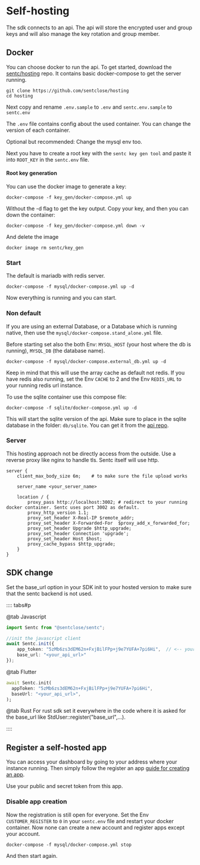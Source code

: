 # Self-hosting

The sdk connects to an api. 
The api will store the encrypted user and group keys and will also manage the key rotation and group member.

## Docker

You can choose docker to run the api. To get started, download the [sentc/hosting](https://github.com/sentclose/hosting) repo.
It contains basic docker-compose to get the server running.

```bash:no-line-numbers
git clone https://github.com/sentclose/hosting
cd hosting
```

Next copy and rename `.env.sample` to `.env` and `sentc.env.sample` to `sentc.env`

The `.env` file contains config about the used container. You can change the version of each container.

Optional but recommended: Change the mysql env too.

Next you have to create a root key with the `sentc key gen tool` and paste it into `ROOT_KEY` in the `sentc.env` file.

#### Root key generation

You can use the docker image to generate a key:

```bash:no-line-numbers
docker-compose -f key_gen/docker-compose.yml up
```

Without the -d flag to get the key output. Copy your key, and then you can down the container:

```bash:no-line-numbers
docker-compose -f key_gen/docker-compose.yml down -v
```

And delete the image

```bash:no-line-numbers
docker image rm sentc/key_gen
```

### Start

The default is mariadb with redis server.

```bash:no-line-numbers
docker-compose -f mysql/docker-compose.yml up -d
```

Now everything is running and you can start.

### Non default

If you are using an external Database, or a Database which is running native, then use the `mysql/docker-compose.stand_alone.yml` file.

Before starting set also the both Env: `MYSQL_HOST` (your host where the db is running), `MYSQL_DB` (the database name).

```bash:no-line-numbers
docker-compose -f mysql/docker-compose.external_db.yml up -d
```

Keep in mind that this will use the array cache as default not redis. If you have redis also running, set the Env `CACHE` to 2
and the Env `REDIS_URL` to your running redis url instance.

To use the sqlite container use this compose file:

```bash:no-line-numbers
docker-compose -f sqlite/docker-compose.yml up -d
```

This will start the sqlite version of the api. Make sure to place in the sqlite database in the folder: `db/sqlite`. 
You can get it from the [api repo](https://github.com/sentclose/sentc-api/blob/master/db/sqlite/db.sqlite3).

### Server

This hosting approach not be directly access from the outside. Use a reverse proxy like nginx to handle tls. 
Sentc itself will use http.

```text
server {
    client_max_body_size 6m;    # to make sure the file upload works
    
    server_name <your_server_name>
    
    location / {
        proxy_pass http://localhost:3002; # redirect to your running docker container. Sentc uses port 3002 as default.
        proxy_http_version 1.1;
        proxy_set_header X-Real-IP $remote_addr;
        proxy_set_header X-Forwarded-For  $proxy_add_x_forwarded_for;
        proxy_set_header Upgrade $http_upgrade;
        proxy_set_header Connection 'upgrade';
        proxy_set_header Host $host;
        proxy_cache_bypass $http_upgrade;
    }
}
```

## SDK change

Set the base_url option in your SDK init to your hosted version to make sure that the sentc backend is not used.

:::: tabs#p

@tab Javascript

```ts
import Sentc from "@sentclose/sentc";

//init the javascript client
await Sentc.init({
    app_token: "5zMb6zs3dEM62n+FxjBilFPp+j9e7YUFA+7pi6Hi",  // <-- your app token
    base_url: "<your_api_url>"
});
```

@tab Flutter

```dart
await Sentc.init(
  appToken: "5zMb6zs3dEM62n+FxjBilFPp+j9e7YUFA+7pi6Hi",
  baseUrl: "<your_api_url>",
);
```

@tab Rust
For rust sdk set it everywhere in the code where it is asked for the base_url like StdUser::register("base_url",...).

::::

## Register a self-hosted app

You can access your dashboard by going to your address where your instance running. 
Then simply follow the register an app [guide for creating an app](/guide/create-app/).

Use your public and secret token from this app. 

### Disable app creation

Now the registration is still open for everyone. Set the Env `CUSTOMER_REGISTER` to `0` in your `sentc.env` file and restart your docker container.
Now none can create a new account and register apps except your account.

```bash:no-line-numbers
docker-compose -f mysql/docker-compose.yml stop
```

And then start again.